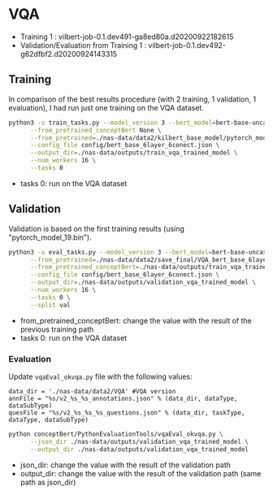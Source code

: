# VQA
* Training 1 : vilbert-job-0.1.dev491-ga8ed80a.d20200922182615
* Validation/Evaluation from Training 1 : vilbert-job-0.1.dev492-g62dfbf2.d20200924143315


## Training
In comparison of the best results procedure (with 2 training, 1 validation, 1 evaluation), I had run just one training on the VQA dataset.


```bash
python3 -u train_tasks.py --model_version 3 --bert_model=bert-base-uncased \
      --from_pretrained_conceptBert None \
      --from_pretrained=./nas-data/data2/kilbert_base_model/pytorch_model_9.bin \
      --config_file config/bert_base_6layer_6conect.json \
      --output_dir=./nas-data/outputs/train_vqa_trained_model \
      --num_workers 16 \
      --tasks 0
```
* tasks 0: run on the VQA dataset


## Validation
Validation is based on the first training results (using "pytorch_model_19.bin").

```bash
python3 -u eval_tasks.py --model_version 3 --bert_model=bert-base-uncased \
      --from_pretrained=./nas-data/data2/save_final/VQA_bert_base_6layer_6conect-beta_vilbert_vqa/pytorch_model_11.bin  \
      --from_pretrained_conceptBert=./nas-data/outputs/train_vqa_trained_model/VQA_bert_base_6layer_6conect/pytorch_model_19.bin \
      --config_file config/bert_base_6layer_6conect.json \
      --output_dir=./nas-data/outputs/validation_vqa_trained_model \
      --num_workers 16 \
      --tasks 0 \
      --split val
```
* from_pretrained_conceptBert: change the value with the result of the previous training path
* tasks 0: run on the VQA dataset


### Evaluation

Update `vqaEval_okvqa.py` file with the following values:
```console
data_dir = './nas-data/data2/VQA' #VQA version
annFile = "%s/v2_%s_%s_annotations.json" % (data_dir, dataType, dataSubType)
quesFile = "%s/v2_%s_%s_%s_questions.json" % (data_dir, taskType, dataType, dataSubType)
```

```bash
python conceptBert/PythonEvaluationTools/vqaEval_okvqa.py \
      --json_dir ./nas-data/outputs/validation_vqa_trained_model \
      --output_dir ./nas-data/outputs/validation_vqa_trained_model
```
* json_dir: change the value with the result of the validation path
* output_dir: change the value with the result of the validation path (same path as json_dir)

